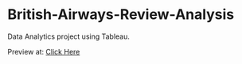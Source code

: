# British-Airways-Review-Analysis

Data Analytics project using Tableau.

Preview at: [Click Here](https://public.tableau.com/views/BritishAirwaysReviews_17157961228540/Dashboard1?:language=en-US&publish=yes&:sid=&:display_count=n&:origin=viz_share_link)
